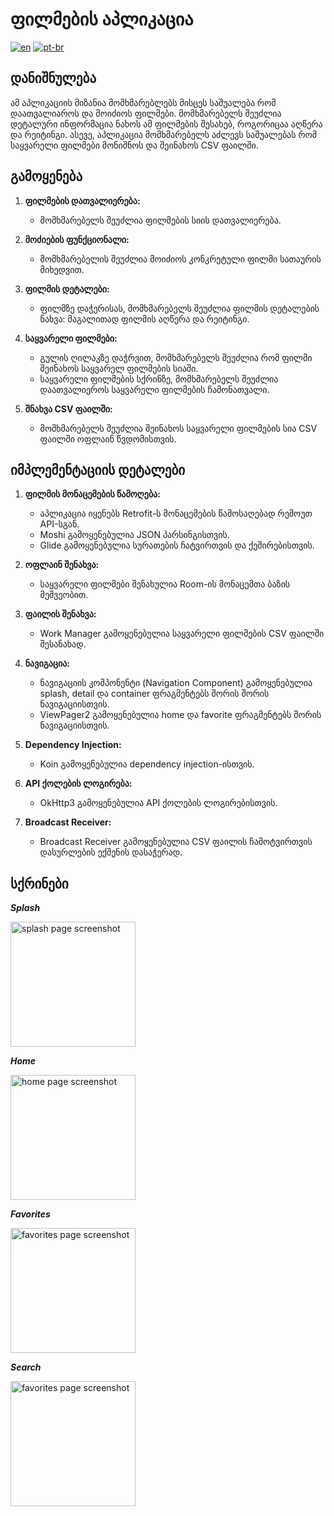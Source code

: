 # ფილმების აპლიკაცია
[![en](https://img.shields.io/badge/lang-en-red.svg)](https://github.com/kmdzinarishvili/finalProj/edit/georgianReadme/README.md)
[![pt-br](https://img.shields.io/badge/lang-ka-green.svg)](https://github.com/kmdzinarishvili/finalProj/edit/georgianReadme/README.ka.md)
## დანიშნულება

ამ აპლიკაციის მიზანია მომხმარებლებს მისცეს საშუალება რომ დაათვალიაროს და მოიძიოს ფილმები. 
მომხმარებელს შეუძლია დეტალური ინფორმაცია ნახოს ამ ფილმების შესახებ, როგორიცაა აღწერა და რეიტინგი. 
ასევე, აპლიკაცია მომხმარებელს აძლევს საშუალებას რომ საყვარელი ფილმები მონიშნოს და შეინახოს CSV ფაილში. 

## გამოყენება

1. **ფილმების დათვალიერება:**
   - მომხმარებელს შეუძლია ფილმების სიის დათვალიერება. 

2. **მოძიების ფუნქციონალი:**
   - მომხმარებელის შეუძლია მოიძიოს კონკრეტული ფილმი სათაურის მიხედვით.

3. **ფილმის დეტალები:**
   - ფილმზე დაჭერისას, მომხმარებელს შეუძლია ფილმის დეტალების ნახვა: მაგალითად ფილმის აღწერა და რეიტინგი.  

4. **საყვარელი ფილმები:**
   - გულის ღილაკზე დაჭრვით, მომხმარებელს შეუძლია რომ ფილმი შეინახოს საყვარელ ფილმების სიაში. 
   - საყვარელი ფილმების სქრინზე, მომხმარებელს შეუძლია დაათვალიეროს საყვარელი ფილმების ჩამონათვალი.

5. **შნახვა CSV ფაილში:**
   - მომხმარებელს შეუძლია შეინახოს საყვარელი ფილმების სია CSV ფაილში ოფლაინ წვდომისთვის.

## იმპლემენტაციის დეტალები

1. **ფილმის მონაცემების წამოღება:**
   - აპლიკაცია იყენებს Retrofit-ს მონაცემების წამოსაღებად რემოუთ API-სგან.
   - Moshi გამოყენებულია JSON პარსინგისთვის.
   - Glide გამოყენებულია სურათების ჩატვირთვის და ქეშირებისთვის.

2. **ოფლაინ შენახვა:**
   - საყვარელი ფილმები შენახულია Room-ის მონაცემთა ბაზის მეშვეობით.

3. **ფაილის შენახვა:**
   - Work Manager გამოყენებულია საყვარელი ფილმების CSV ფაილში შესანახად. 

4. **ნავიგაცია:**
   - ნავიგაციის კომპონენტი (Navigation Component) გამოყენებულია splash, detail და container ფრაგმენტებს შორის შორის ნავიგაციისთვის.
   - ViewPager2 გამოყენებულია home და favorite ფრაგმენტებს შორის ნავიგაციისთვის.

5. **Dependency Injection:**
   - Koin გამოყენებულია dependency injection-ისთვის.
   
6. **API ქოლების ლოგირება:**
   - OkHttp3 გამოყენებულია API ქოლების ლოგირებისთვის.
     
7. **Broadcast Receiver:**
   - Broadcast Receiver გამოყენებულია CSV ფაილის ჩამოტვირთვის დასურლების ექშენის დასაჭერად.


## სქრინები

***Splash***

<img src="https://github.com/kmdzinarishvili/finalProj/assets/55915632/50c8b175-44b3-48e3-9c0c-4cabebb20564" alt="splash page screenshot" width="200"/>

***Home***

<img src="https://github.com/kmdzinarishvili/finalProj/assets/55915632/2d157886-c441-4859-9ae2-0fc5d3da4763" alt="home page screenshot" width="200"/>

***Favorites***

<img src="https://github.com/kmdzinarishvili/finalProj/assets/55915632/3ba7d601-b3c7-47c4-9afd-42452bcac476" alt="favorites page screenshot" width="200"/>

***Search***

<img src="https://github.com/kmdzinarishvili/finalProj/assets/55915632/85400d13-3719-4c5c-940b-819f0d8dc401" alt="favorites page screenshot" width="200"/>
